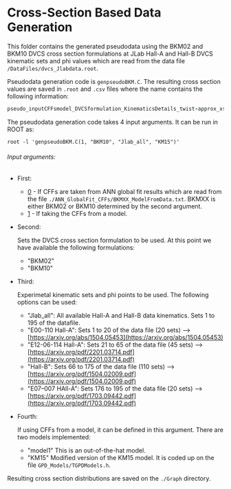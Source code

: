 # Cross-Section Based Data Generation

This folder contains the generated pseudodata using the BKM02 and BKM10 DVCS cross section formulations at JLab Hall-A and Hall-B DVCS kinematic sets and phi values which are read from the data file `/DataFiles/dvcs_Jlabdata.root`.

Pseudodata generation code is `genpseudoBKM.C`. The resulting cross section values are saved in `.root` and `.csv` files where the name contains the following information:

```ruby
pseudo_inputCFFsmodel_DVCSformulation_KinematicsDetails_twist-approx_xserror
```

The pseudodata generation code takes 4 input arguments. It can be run in ROOT as:

`root -l 'genpseudoBKM.C(1, "BKM10", "Jlab_all", "KM15")'`

###### Input arguments:

* First:

   - [0]() - If CFFs are taken from ANN global fit results which are read from the file `./ANN_GlobalFit_CFFs/BKMXX_ModelFromData.txt`.
         BKMXX is either BKM02 or BKM10 determined by the second argument.
   - [1]() - If taking the CFFs from a model.
* Second:

   Sets the DVCS cross section formulation to be used. At this point we have available the following formulations:   
   - "BKM02"
   - "BKM10"
* Third:

   Experimetal kinematic sets and phi points to be used. The following options can be used:
   - "Jlab_all": All available Hall-A and Hall-B data kinematics. Sets 1 to 195 of the datafile.
   - "E00-110 Hall-A": Sets 1 to 20 of the data file (20 sets)	--> [https://arxiv.org/abs/1504.05453](https://arxiv.org/abs/1504.05453)
   - "E12-06-114 Hall-A": Sets 21 to 65 of the data file (45 sets) --> [https://arxiv.org/pdf/2201.03714.pdf](https://arxiv.org/pdf/2201.03714.pdf)
   - "Hall-B": Sets 66 to 175 of the data file (110 sets) --> [https://arxiv.org/pdf/1504.02009.pdf](https://arxiv.org/pdf/1504.02009.pdf)
   - "E07–007 HAll-A": Sets 176 to 195 of the data file (20 sets) --> [https://arxiv.org/pdf/1703.09442.pdf](https://arxiv.org/pdf/1703.09442.pdf)

* Fourth:

   If using CFFs from a model, it can be defined in this argument. There are two models implemented:
   - "model1" This is an out-of-the-hat model.
   - "KM15" Modified version of the KM15 model. It is coded up on the file `GPD_Models/TGPDModels.h`.


Resulting cross section distributions are saved on the `./Graph` directory.
